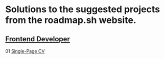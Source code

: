 # Solutions to the suggested projects from the roadmap.sh website.

## [Frontend Developer](https://roadmap.sh/frontend)

01 [Single-Page CV](https://roadmap.sh/projects/single-page-cv)